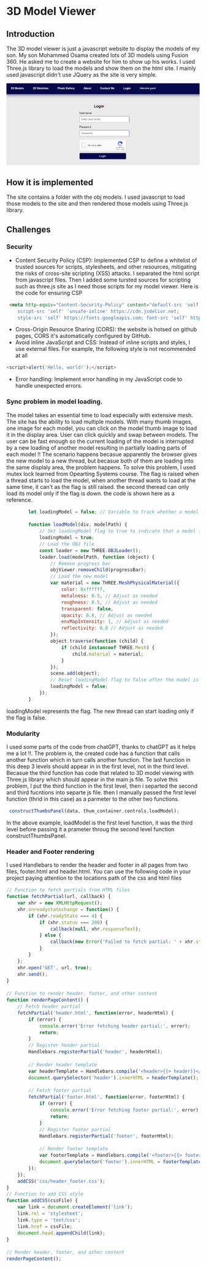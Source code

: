 # 3D Model Viewer
## Introduction 
The 3D model viewer is just a javascript website to display the models of my son. My son Mohammed Osama created lots of 3D models using Fusion 360. He asked me to create a website for him to show up his works. I used Three.js library to load the models and show them on the html site. I mainly used javascript didn't use JQuery as the site is very simple. 

![main_page](temp_images/login.png)

## How it is implemented
The site contains a folder with the obj models. I used javascript to load those models to the site and then rendered those models using Three.js library. 
## Challenges
### Security
* Content Security Policy (CSP): Implemented CSP to define a whitelist of trusted sources for scripts, stylesheets, and other resources, mitigating the risks of cross-site scripting (XSS) attacks.
I separated the html script from javascript files. Then I added some tursted sources for scripting such as three.js site as I need those scripts for my model viewer. Here is the code for ensuring CSP

```html
 <meta http-equiv="Content-Security-Policy" content="default-src 'self'; 
    script-src 'self' 'unsafe-inline' https://cdn.jsdelivr.net; 
    style-src 'self' https://fonts.googleapis.com; font-src 'self' https://fonts.gstatic.com">
```
* Cross-Origin Resource Sharing (CORS): the website is hotsed on github pages, CORS it's automatically configured by GitHub.
* Avoid inline JavaScript and CSS: Instead of inline scripts and styles, I use external files. For example, the following style is not recommended at all
```javascript
<script>alert('Hello, world!');</script>
```
* Error handling: Implement error handling in my JavaScript code to handle unexpected errors. 

### Sync problem in model loading.
The model takes an essential time to load especially with extensive mesh. The site has the ability to load multiple models. With many thumb images, one image for each model, you can click on the model thumb image to load it in the display area. User can click quickly and swap between models. The user can be fast enough so the current loading of the model is interrupted by a new loading of another model resulting in partially loading parts of each model !!
The scenario happens becasue apparently the browser gives the new model to a new thread, but becasue both of them are loading into the same displaly area, the problem happens. 
To solve this problem, I used mutex lock learned from Opearting Systems course. The flag is raised when a thread starts to load the model, when another thread wants to load at the same time, it can't as the flag is still raised. the second theread can only load its model only if the flag is down. the code is shown here as a reference. 
```JavaScript
        let loadingModel = false; // Variable to track whether a model is currently being loaded

        function loadModel(div, modelPath) {
            // Set loadingModel flag to true to indicate that a model is being loaded
            loadingModel = true;
            // Load the OBJ file
            const loader = new THREE.OBJLoader();
            loader.load(modelPath, function (object) {
                // Remove progress bar
                objViewer.removeChild(progressBar);
                // Load the new model
                var material = new THREE.MeshPhysicalMaterial({
                    color: 0xffffff,
                    metalness: 0.5, // Adjust as needed
                    roughness: 0.5, // Adjust as needed
                    transparent: false,
                    opacity: 0.8, // Adjust as needed
                    envMapIntensity: 1, // Adjust as needed
                    reflectivity: 0.8 // Adjust as needed
                });
                object.traverse(function (child) {
                    if (child instanceof THREE.Mesh) {
                        child.material = material;
                    }
                });
                scene.add(object);
                // Reset loadingModel flag to false after the model is loaded
                loadingModel = false;
            });
        }
```
loadingModel represents the flag. The new thread can start loading only if the flag is false.
### Modularity
I used some parts of the code from chatGPT, thanks to chatGPT as it helps me a lot !!. The problem is, the created code has a function that calls another function which in turn calls another function. The last function in this deep 3 levels should appear in in the first level, not in the third level. Becasue the third function has code that related to 3D model viewing with Three.js library which should appear in the main js file. 
To solve this problem, I put the third function in the first level, then i separted the second and third fucntions into separte js file. then I manually passed the first level function (thrid in this case) as a parmeter to the other two functions. 
```JavaScript
 constructThumbsPanel(data, thum_container,controls,loadModel);

```
In the above example, loadModel is the first level function, it was the third level before passing it a prameter throug the second level function constructThumbsPanel. 
### Header and Footer rendering
I used Handlebars to render the header and footer in all pages from two files, footer.html and header.html. You can use the following code in your project paying attention to the locations path of the css and html files 
```JavaScript
// Function to fetch partials from HTML files
function fetchPartial(url, callback) {
    var xhr = new XMLHttpRequest();
    xhr.onreadystatechange = function() {
        if (xhr.readyState === 4) {
            if (xhr.status === 200) {
                callback(null, xhr.responseText);
            } else {
                callback(new Error('Failed to fetch partial: ' + xhr.status), null);
            }
        }
    };
    xhr.open('GET', url, true);
    xhr.send();
}

// Function to render header, footer, and other content
function renderPageContent() {
    // Fetch header partial
    fetchPartial('header.html', function(error, headerHtml) {
        if (error) {
            console.error('Error fetching header partial:', error);
            return;
        }
        // Register header partial
        Handlebars.registerPartial('header', headerHtml);

        // Render header template
        var headerTemplate = Handlebars.compile('<header>{{> header}}</header>');
        document.querySelector('header').innerHTML = headerTemplate();

        // Fetch footer partial
        fetchPartial('footer.html', function(error, footerHtml) {
            if (error) {
                console.error('Error fetching footer partial:', error);
                return;
            }
            // Register footer partial
            Handlebars.registerPartial('footer', footerHtml);

            // Render footer template
            var footerTemplate = Handlebars.compile('<footer>{{> footer}}</footer>');
            document.querySelector('footer').innerHTML = footerTemplate();
        });
    });
    addCSS('css/header_footer.css');
}
// Function to add CSS style
function addCSS(cssFile) {
    var link = document.createElement('link');
    link.rel = 'stylesheet';
    link.type = 'text/css';
    link.href = cssFile;
    document.head.appendChild(link);
}

// Render header, footer, and other content
renderPageContent();

```
